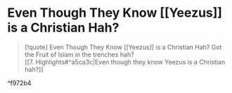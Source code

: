 # Even Though They Know [[Yeezus]] is a Christian Hah?

> [!quote] Even Though They Know [[Yeezus]] is a Christian Hah?
Got the Fruit of Islam in the trenches hah?  
[[7. Highlights#^a5ca3c|Even though they know Yeezus is a Christian hah?]]  

^f972b4

